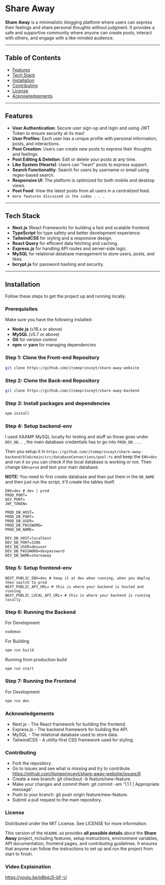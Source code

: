 # Share Away

**Share Away** is a minimalistic blogging platform where users can express their feelings and share personal thoughts without judgment. It provides a safe and supportive community where anyone can create posts, interact with others, and engage with a like-minded audience.

---

## Table of Contents

- [Features](#features)
- [Tech Stack](#tech-stack)
- [Installation](#installation)
- [Contributing](#contributing)
- [License](#license)
- [Acknowledgements](#acknowledgements)

---

## Features

- **User Authentication**: Secure user sign-up and login and using JWT Token to ensure security at its max!
- **User Profiles**: Each user has a unique profile with personal information, posts, and interactions.
- **Post Creation**: Users can create new posts to express their thoughts and feelings.
- **Post Editing & Deletion**: Edit or delete your posts at any time.
- **Like System (Hearts)**: Users can "heart" posts to express support.
- **Search Functionality**: Search for users by username or email using regex-based search.
- **Responsive UI**: The platform is optimized for both mobile and desktop views.
- **Post Feed**: View the latest posts from all users in a centralized feed.
- `more features discussed in the video . . .`
---

## Tech Stack

  - **Next.js** (React Framework) for building a fast and scalable frontend.
  - **TypeScript** for type safety and better development experience.
  - **TailwindCSS** for styling and a responsive design.
  - **React Query** for efficient data fetching and caching.
  - **Express.js** for handling API routes and server-side logic.
  - **MySQL** for relational database management to store users, posts, and likes.
  - **bcrypt.js** for password hashing and security.

---

## Installation

Follow these steps to get the project up and running locally.

### Prerequisites

Make sure you have the following installed:

- **Node.js** (v16.x or above)
- **MySQL** (v5.7 or above)
- **Git** for version control
- **npm** or **yarn** for managing dependencies

### Step 1: Clone the Front-end Repository

```bash
git clone https://github.com/itsmeprinceyt/share-away-website
```

### Step 2: Clone the Back-end Repository

```bash
git clone https://github.com/itsmeprinceyt/share-away-backend
```

### Step 3: Install packages and dependencies

```bash
npm install
```

### Step 4: Setup backend-env
I used XAAMP MySQL locally for testing and stuff so those goes under `DEV_DB..` , the main database credentials has to go into `PROD_DB...`.

Then you setup it in `https://github.com/itsmeprinceyt/share-away-backend/blob/main/src/databaseConnections/pool.ts` and keep the `ENV=dev` and run it so you can check if the local database is working or not. Then change `ENV=prod` and test your main database.

**NOTE:** You need to first create database and then put them in the `DB_NAME` and then just run the script, it'll create the tables itself.
```env
ENV=dev # dev | prod
PROD_PORT=
DEV_PORT=
JWT_TOKEN=

PROD_DB_HOST=
PROD_DB_PORT=
PROD_DB_USER=
PROD_DB_PASSWORD=
PROD_DB_NAME=

DEV_DB_HOST=localhost
DEV_DB_PORT=3306
DEV_DB_USER=devuser
DEV_DB_PASSWORD=devpassword
DEV_DB_NAME=shareaway
```

### Step 5: Setup frontend-env

```env
NEXT_PUBLIC_ENV=dev # keep it at dev when running, when you deploy then switch to prod
NEXT_PUBLIC_API_URL= # this is where your backend is hosted and running
NEXT_PUBLIC_LOCAL_API_URL= # this is where your backend is running locally
```

### Step 6: Running the Backend

For Development
```bash
nodemon 
```

For Building
```bash
npm run build
```

Running from production build
```bash
npm run start
```

### Step 7: Running the Frontend
For Development
```bash
npm run dev
```

### Acknowledgements
- Next.js - The React framework for building the frontend.
- Express.js - The backend framework for building the API.
- MySQL - The relational database used to store data.
- TailwindCSS - A utility-first CSS framework used for styling.

### Contributing
- Fork the repository.
- Go to issues and see what is missing and try to contribute. https://github.com/itsmeprinceyt/share-away-website/issues/8
- Create a new branch: git checkout -b feature/new-feature.
- Make your changes and commit them: git commit -am '1.1.1 | Appropriate message'.
- Push to your branch: git push origin feature/new-feature.
- Submit a pull request to the main repository.

### License
Distributed under the MIT License. See LICENSE for more information.

This version of the `README.md` provides **all possible details** about the **Share Away** project, including features, setup instructions, environment variables, API documentation, frontend pages, and contributing guidelines. It ensures that anyone can follow the instructions to set up and run the project from start to finish.

### Video Explaination

https://youtu.be/pBkdJ5-bF-U